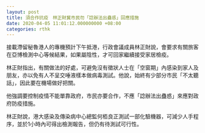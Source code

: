 ```yaml
---
layout: post
title: 須合作抗疫　林正財冀市民勿「諗辦法出蠱惑」回應措施
date: 2020-04-05 11:01:12.000000000 +08:00
categories: rthk
---
```


接載滯留秘魯港人的專機預計下午抵港，行政會議成員林正財說，會要求有關旅客在亞博檢測中心等候結果，如果屬陰性，才可回家繼續接受家居檢疫。

林正財指出，有關做法的好處，可避免沒有徵狀人士在「空窗期」內感染到家人及朋友，亦以免有人不呈交唾液樣本做病毒測試。他說，始終有少部分市民「不太聽話」，因此要在機場做好把關。

他強調要控制疫情不能單靠政府，市民亦要合作，不應「諗辦法出蠱惑」來應對政府防疫措施。

林正財說，港大感染及傳染病中心總監何栢良正測試一部化驗機器，可減少人手程序，並於1小時內可得出檢測報告，但仍有待測試可行性。
